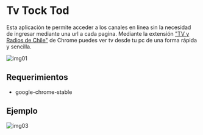 Tv Tock Tod
===========

Esta aplicación te permite acceder a los canales en linea sin la necesidad de ingresar mediante una url a cada pagina. Mediante la extensión ["TV y Radios de Chile"](https://chrome.google.com/webstore/detail/tv-y-radios-de-chile/phimhnckkaofkllcoledjilakgbeohli) de Chrome puedes ver tv desde tu pc de una forma rápida y sencilla.

![img01](https://raw.github.com/alfa30/tvtocktod/master/img/01.png)

Requerimientos
--------------

 - google-chrome-stable

Ejemplo
-------

![img03](https://raw.github.com/alfa30/tvtocktod/master/img/03.png)
